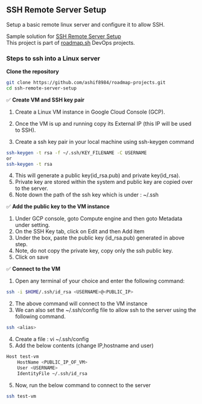 


## SSH Remote Server Setup
Setup a basic remote linux server and configure it to allow SSH.


Sample solution for [SSH Remote Server Setup](https://roadmap.sh/projects/ssh-remote-server-setup)\
This project is part of [roadmap.sh](https://roadmap.sh/projects) DevOps projects.


### Steps to ssh into a Linux server

**Clone the repository**

```sh
git clone https://github.com/ashif8984/roadmap-projects.git
cd ssh-remote-server-setup
```


✅ **Create VM and SSH key pair**
1. Create a Linux VM instance in Google Cloud Console (GCP).
2. Once the VM is up and running copy its External IP (this IP will be used to SSH).

3. Create a ssh key pair in your local machine using ssh-keygen command

```sh
ssh-keygen -t rsa -f ~/.ssh/KEY_FILENAME -C USERNAME
or 
ssh-keygen -t rsa
```
4. This will generate a public key(id_rsa.pub) and private key(id_rsa).
5. Private key are stored within the system and public key are copied over to the server.
6. Note down the path of the ssh key which is under : ~/.ssh


✅ **Add the public key to the VM instance**

1. Under GCP console, goto Compute engine and then goto Metadata under setting.
2. On the SSH Key tab, click on Edit and then Add item
3. Under the box, paste the public key (id_rsa.pub) generated in above step.
4. Note, do not copy the private key, copy only the ssh public key.
5. Click on save


✅ **Connect to the VM**

1. Open any terminal of your choice and enter the following command:

```sh
ssh -i $HOME/.ssh/id_rsa <USERNAME>@<PUBLIC_IP>

```
2. The above command will connect to the VM instance
3. We can also set the ~/.ssh/config file to allow ssh to the server using the following command.

```sh
ssh <alias>
```

4. Create a file : vi ~/.ssh/config
7. Add the below contents (change IP,hostname and user)

```sh                                                                                                           
Host test-vm
    HostName <PUBLIC_IP_OF_VM>
    User <USERNAME>
    IdentityFile ~/.ssh/id_rsa
```
5. Now, run the below command to connect to the server

```sh                                                                                                           
ssh test-vm
```
